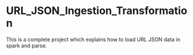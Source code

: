 # URL_JSON_Ingestion_Transformation
This is a complete project which explains how to load URL JSON data in spark and parse.
